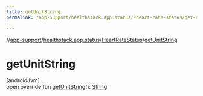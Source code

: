 ```yaml
---
title: getUnitString
permalink: /app-support/healthstack.app.status/-heart-rate-status/get-unit-string.html

---
```

//[app-support](/app-support.html)/[healthstack.app.status](../index.html)/[HeartRateStatus](index.html)/[getUnitString](get-unit-string.html)



# getUnitString



[androidJvm]\
open override fun [getUnitString](get-unit-string.html)(): [String](https://kotlinlang.org/api/latest/jvm/stdlib/kotlin/-string/index.html)




